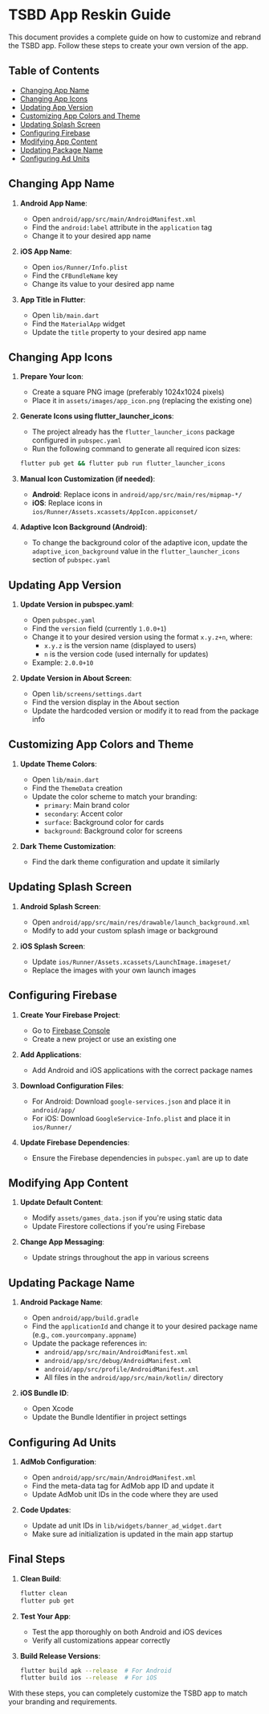 # TSBD App Reskin Guide

This document provides a complete guide on how to customize and rebrand the TSBD app. Follow these steps to create your own version of the app.

## Table of Contents
- [Changing App Name](#changing-app-name)
- [Changing App Icons](#changing-app-icons)
- [Updating App Version](#updating-app-version)
- [Customizing App Colors and Theme](#customizing-app-colors-and-theme)
- [Updating Splash Screen](#updating-splash-screen)
- [Configuring Firebase](#configuring-firebase)
- [Modifying App Content](#modifying-app-content)
- [Updating Package Name](#updating-package-name)
- [Configuring Ad Units](#configuring-ad-units)

## Changing App Name

1. **Android App Name**:
   - Open `android/app/src/main/AndroidManifest.xml`
   - Find the `android:label` attribute in the `application` tag
   - Change it to your desired app name

2. **iOS App Name**:
   - Open `ios/Runner/Info.plist`
   - Find the `CFBundleName` key
   - Change its value to your desired app name

3. **App Title in Flutter**:
   - Open `lib/main.dart`
   - Find the `MaterialApp` widget
   - Update the `title` property to your desired app name

## Changing App Icons

1. **Prepare Your Icon**:
   - Create a square PNG image (preferably 1024x1024 pixels)
   - Place it in `assets/images/app_icon.png` (replacing the existing one)

2. **Generate Icons using flutter_launcher_icons**:
   - The project already has the `flutter_launcher_icons` package configured in `pubspec.yaml`
   - Run the following command to generate all required icon sizes:
   ```bash
   flutter pub get && flutter pub run flutter_launcher_icons
   ```

3. **Manual Icon Customization (if needed)**:
   - **Android**: Replace icons in `android/app/src/main/res/mipmap-*/`
   - **iOS**: Replace icons in `ios/Runner/Assets.xcassets/AppIcon.appiconset/`

4. **Adaptive Icon Background (Android)**:
   - To change the background color of the adaptive icon, update the `adaptive_icon_background` value in the `flutter_launcher_icons` section of `pubspec.yaml`

## Updating App Version

1. **Update Version in pubspec.yaml**:
   - Open `pubspec.yaml`
   - Find the `version` field (currently `1.0.0+1`)
   - Change it to your desired version using the format `x.y.z+n`, where:
     - `x.y.z` is the version name (displayed to users)
     - `n` is the version code (used internally for updates)
   - Example: `2.0.0+10`

2. **Update Version in About Screen**:
   - Open `lib/screens/settings.dart`
   - Find the version display in the About section
   - Update the hardcoded version or modify it to read from the package info

## Customizing App Colors and Theme

1. **Update Theme Colors**:
   - Open `lib/main.dart`
   - Find the `ThemeData` creation
   - Update the color scheme to match your branding:
     - `primary`: Main brand color
     - `secondary`: Accent color
     - `surface`: Background color for cards
     - `background`: Background color for screens

2. **Dark Theme Customization**:
   - Find the dark theme configuration and update it similarly

## Updating Splash Screen

1. **Android Splash Screen**:
   - Open `android/app/src/main/res/drawable/launch_background.xml`
   - Modify to add your custom splash image or background

2. **iOS Splash Screen**:
   - Update `ios/Runner/Assets.xcassets/LaunchImage.imageset/`
   - Replace the images with your own launch images

## Configuring Firebase

1. **Create Your Firebase Project**:
   - Go to [Firebase Console](https://console.firebase.google.com/)
   - Create a new project or use an existing one

2. **Add Applications**:
   - Add Android and iOS applications with the correct package names

3. **Download Configuration Files**:
   - For Android: Download `google-services.json` and place it in `android/app/`
   - For iOS: Download `GoogleService-Info.plist` and place it in `ios/Runner/`

4. **Update Firebase Dependencies**:
   - Ensure the Firebase dependencies in `pubspec.yaml` are up to date

## Modifying App Content

1. **Update Default Content**:
   - Modify `assets/games_data.json` if you're using static data
   - Update Firestore collections if you're using Firebase

2. **Change App Messaging**:
   - Update strings throughout the app in various screens

## Updating Package Name

1. **Android Package Name**:
   - Open `android/app/build.gradle`
   - Find the `applicationId` and change it to your desired package name (e.g., `com.yourcompany.appname`)
   - Update the package references in:
     - `android/app/src/main/AndroidManifest.xml`
     - `android/app/src/debug/AndroidManifest.xml`
     - `android/app/src/profile/AndroidManifest.xml`
     - All files in the `android/app/src/main/kotlin/` directory

2. **iOS Bundle ID**:
   - Open Xcode
   - Update the Bundle Identifier in project settings

## Configuring Ad Units

1. **AdMob Configuration**:
   - Open `android/app/src/main/AndroidManifest.xml`
   - Find the meta-data tag for AdMob app ID and update it
   - Update AdMob unit IDs in the code where they are used

2. **Code Updates**:
   - Update ad unit IDs in `lib/widgets/banner_ad_widget.dart`
   - Make sure ad initialization is updated in the main app startup

## Final Steps

1. **Clean Build**:
   ```bash
   flutter clean
   flutter pub get
   ```

2. **Test Your App**:
   - Test the app thoroughly on both Android and iOS devices
   - Verify all customizations appear correctly

3. **Build Release Versions**:
   ```bash
   flutter build apk --release  # For Android
   flutter build ios --release  # For iOS
   ```

With these steps, you can completely customize the TSBD app to match your branding and requirements. 